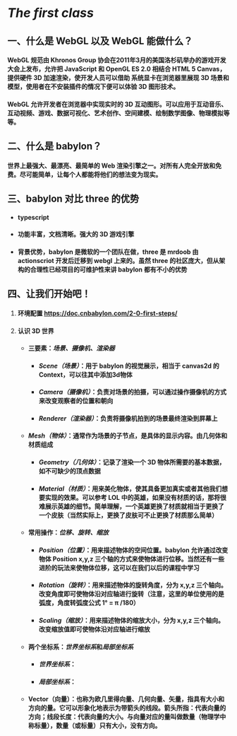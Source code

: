 # ***The first class***

## **一、什么是 WebGL 以及 WebGL 能做什么？**
#### 	WebGL 规范由 Khronos Group 协会在2011年3月的美国洛杉矶举办的游戏开发大会上发布，允许把 JavaScript 和 OpenGL ES 2.0 相结合 HTML 5 Canvas，提供硬件 3D 加速渲染，使开发人员可以借助	系统显卡在浏览器里展现 3D 场景和模型，使用者在不安装插件的情况下便可以体验 3D 图形技术。
####	WebGL 允许开发者在浏览器中实现实时的 3D 互动图形。可以应用于互动音乐、互动视频、游戏、数据可视化、艺术创作、空间建模、绘制数学图像、物理模拟等等。

## **二、什么是 babylon？**
#### 世界上最强大、最漂亮、最简单的 Web 渲染引擎之一。对所有人完全开放和免费。尽可能简单，让每个人都能将他们的想法变为现实。

## **三、babylon 对比 three 的优势**
+ #### typescript
+ #### 功能丰富，文档清晰。强大的 3D 游戏引擎
+ #### 背景优势，babylon 是微软的一个团队在做，three 是 mrdoob 由 actionscriot 开发后迁移到 webgl 上来的。虽然 three 的社区庞大，但从架构的合理性已经项目的可维护性来讲 babylon 都有不小的优势
   
## **四、让我们开始吧！**
1. #### 环境配置 https://doc.cnbabylon.com/2-0-first-steps/
2. #### 认识 3D 世界
    + #### 三要素：*场景、摄像机、渲染器*
        + #### *Scene（场景）*：用于 babylon 的视觉展示，相当于 canvas2d 的 Context，可以往其中添加3d物体
        + #### *Camera（摄像机）*：负责对场景的拍摄，可以通过操作摄像机的方式来改变观察者的位置和朝向
        + #### *Renderer（渲染器）*：负责将摄像机拍到的场景最终渲染到屏幕上
    + #### *Mesh（物体）*：通常作为场景的子节点，是具体的显示内容。由几何体和材质组成
        + #### *Geometry（几何体）*：记录了渲染一个 3D 物体所需要的基本数据，如不可缺少的顶点数据
        + #### *Material（材质）*：用来美化物体，使其具备更加真实或者其他我们想要实现的效果。可以参考 LOL 中的英雄，如果没有材质的话，那将很难展示英雄的细节。简单理解，一个英雄更换了材质就相当于更换了一个皮肤（当然实际上，更换了皮肤可不止更换了材质那么简单）
    + #### 常用操作：*位移、旋转、缩放*
        + #### *Position（位置）*：用来描述物体的空间位置。babylon 允许通过改变物体 Position x,y,z 三个轴的方式来使物体进行位移。当然还有一些进阶的玩法来使物体位移，这可以在我们以后的课程中学习
        + #### *Rotation（旋转）*：用来描述物体的旋转角度，分为 x,y,z 三个轴向。改变角度即可使物体沿对应轴进行旋转（注意，这里的单位使用的是弧度，角度转弧度公式 1° = π /180）
        + #### *Scaling（缩放）*：用来描述物体的缩放大小，分为 x,y,z 三个轴向。改变缩放值即可使物体沿对应轴进行缩放
    + #### 两个坐标系：*世界坐标系*和*局部坐标系*
        + #### *世界坐标系*：
        + #### *局部坐标系*：
    + #### Vector（向量）：也称为欧几里得向量、几何向量、矢量，指具有大小和方向的量。它可以形象化地表示为带箭头的线段。箭头所指：代表向量的方向；线段长度：代表向量的大小。与向量对应的量叫做数量（物理学中称标量），数量（或标量）只有大小，没有方向。